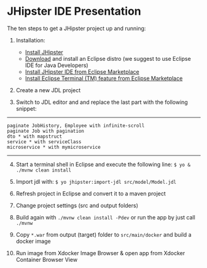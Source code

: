 JHipster IDE Presentation
=========================

The ten steps to get a JHipster project up and running:

1. Installation:
	- [Install JHipster](https://jhipster.github.io/installation/)
	- [Download](http://www.eclipse.org/downloads/) and install an Eclipse distro (we suggest to use Eclipse IDE for Java Developers)
	- [Install JHipster IDE from Eclipse Marketplace](https://marketplace.eclipse.org/content/jhipster-ide)
	- [Install Eclipse Terminal (TM) feature from Eclipse Marketplace](https://marketplace.eclipse.org/content/tm-terminal)
	
2. Create a new JDL project 

3. Switch to JDL editor and and replace the last part with the following snippet:
---
	paginate JobHistory, Employee with infinite-scroll
	paginate Job with pagination
	dto * with mapstruct
	service * with serviceClass
	microservice * with mymicroservice
---
	
4. Start a terminal shell in Eclipse and execute the following line:
	`$ yo & ./mvnw clean install`
	
5. Import jdl with:
	`$ yo jhipster:import-jdl src/model/Model.jdl`

6. Refresh project in Eclipse and convert it to a maven project

7. Change project settings (src and output folders)

8. Build again with `./mvnw clean install -Pdev` or run the app by just call `./mvnw`

9. Copy `*.war` from output (target) folder to `src/main/docker` and build a docker image

10. Run image from Xdocker Image Browser & open app from Xdocker Container Browser View
